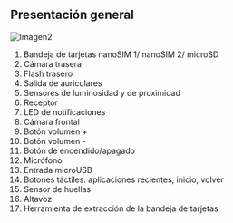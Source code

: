 
## Presentación general

![Imagen2](http://static.energysistem.com/images/manuals/42436/5902ee40c5131.jpg)


1. Bandeja de tarjetas nanoSIM 1/ nanoSIM 2/ microSD
2. Cámara trasera
3. Flash trasero
4. Salida de auriculares
5. Sensores de luminosidad y de proximidad
6. Receptor
7. LED de notificaciones
8. Cámara frontal
9. Botón volumen +
10. Botón volumen -
11. Botón de encendido/apagado
12. Micrófono
13. Entrada microUSB
14. Botones táctiles: aplicaciones recientes, inicio, volver
15. Sensor de huellas
16. Altavoz
17. Herramienta de extracción de la bandeja de tarjetas





